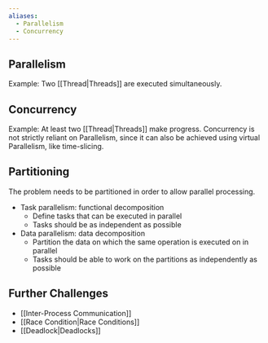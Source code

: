 ```yaml
---
aliases:
  - Parallelism
  - Concurrency
---
```

## Parallelism
Example: Two [[Thread|Threads]] are executed simultaneously.

## Concurrency
Example: At least two [[Thread|Threads]] make progress.
Concurrency is not strictly reliant on Parallelism, since it can also be achieved using virtual Parallelism, like time-slicing.

## Partitioning
The problem needs to be partitioned in order to allow parallel processing.

- Task parallelism: functional decomposition
	- Define tasks that can be executed in parallel
	- Tasks should be as independent as possible
- Data parallelism: data decomposition
	- Partition the data on which the same operation is executed on in parallel
	- Tasks should be able to work on the partitions as independently as possible

## Further Challenges
- [[Inter-Process Communication]]
- [[Race Condition|Race Conditions]]
- [[Deadlock|Deadlocks]]
